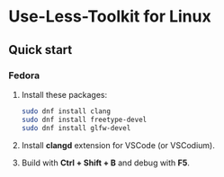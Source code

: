 # Use-Less-Toolkit for Linux

## Quick start

### Fedora

1. Install these packages:

   ```bash
   sudo dnf install clang
   sudo dnf install freetype-devel
   sudo dnf install glfw-devel
   ```

2. Install **clangd** extension for VSCode (or VSCodium).

3. Build with **Ctrl + Shift + B** and debug with **F5**.
